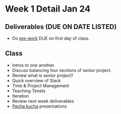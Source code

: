 # Week 1 Detail Jan 24

## Deliverables (DUE ON DATE LISTED)

* Do [pre-work](../pre-work.md) DUE on first day of class.

## Class

* Intros to one another.
* Discuss balancing four sections of senior project.
* Review what is senior project?
* Quick overview of Slack
* Time & Project Management
* Teaching Tenets
* Iteration
* Review next week deliverables
* [Pecha kucha](../critiques-demos-presentations-and-exhibition/pecha\_kucha.md) presentations

